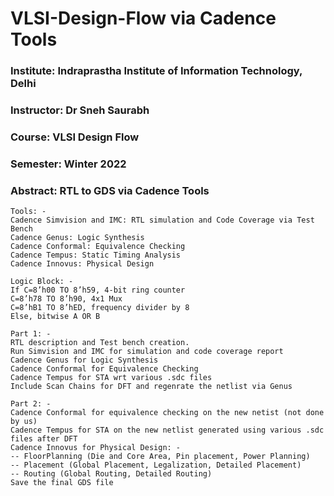 # VLSI-Design-Flow via Cadence Tools
### Institute: Indraprastha Institute of Information Technology, Delhi
### Instructor: Dr Sneh Saurabh
### Course: VLSI Design Flow
### Semester: Winter 2022
### Abstract: RTL to GDS via Cadence Tools 

```
Tools: -
Cadence Simvision and IMC: RTL simulation and Code Coverage via Test Bench
Cadence Genus: Logic Synthesis 
Cadence Conformal: Equivalence Checking
Cadence Tempus: Static Timing Analysis
Cadence Innovus: Physical Design
```

```
Logic Block: -
If C=8’h00 TO 8’h59, 4-bit ring counter
C=8’h78 TO 8’h90, 4x1 Mux
C=8’hB1 TO 8’hED, frequency divider by 8
Else, bitwise A OR B
```

```
Part 1: -
RTL description and Test bench creation.
Run Simvision and IMC for simulation and code coverage report
Cadence Genus for Logic Synthesis
Cadence Conformal for Equivalence Checking
Cadence Tempus for STA wrt various .sdc files
Include Scan Chains for DFT and regenrate the netlist via Genus
```

```
Part 2: -
Cadence Conformal for equivalence checking on the new netist (not done by us)
Cadence Tempus for STA on the new netlist generated using various .sdc files after DFT
Cadence Innovus for Physical Design: -
-- FloorPlanning (Die and Core Area, Pin placement, Power Planning)
-- Placement (Global Placement, Legalization, Detailed Placement)
-- Routing (Global Routing, Detailed Routing)
Save the final GDS file
```


